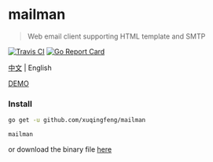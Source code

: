 # mailman
>Web email client supporting HTML template and SMTP 

[![Travis CI](https://img.shields.io/travis/xuqingfeng/mailman/master.svg)](https://travis-ci.org/xuqingfeng/mailman)
[![Go Report Card](https://goreportcard.com/badge/github.com/xuqingfeng/mailman)](https://goreportcard.com/report/github.com/xuqingfeng/mailman)

[中文](./README.md) | English

[DEMO](https://github.com/xuqingfeng/mailman/wiki/demo)

### Install

```sh
go get -u github.com/xuqingfeng/mailman

mailman
```

or download the binary file [here](https://github.com/xuqingfeng/mailman/releases)
